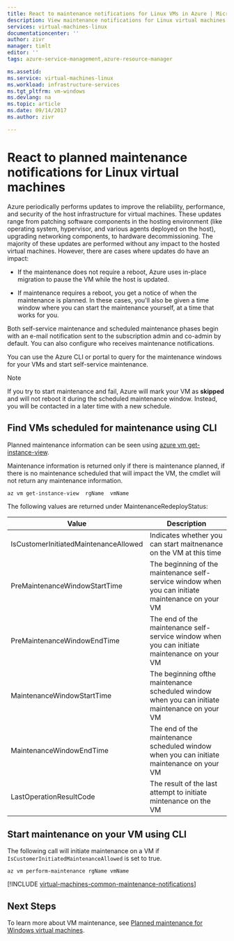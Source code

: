 ```yaml
---
title: React to maintenance notifications for Linux VMs in Azure | Microsoft Docs
description: View maintenance notifications for Linux virtual machines running in Azure and start self-service maintenance.
services: virtual-machines-linux
documentationcenter: ''
author: zivr
manager: timlt
editor: ''
tags: azure-service-management,azure-resource-manager

ms.assetid: 
ms.service: virtual-machines-linux
ms.workload: infrastructure-services
ms.tgt_pltfrm: vm-windows
ms.devlang: na
ms.topic: article
ms.date: 09/14/2017
ms.author: zivr

---
```



# React to planned maintenance notifications for Linux virtual machines

Azure periodically performs updates to improve the reliability, performance, and security of the host infrastructure for virtual machines. These updates range from patching software components in the hosting environment (like operating system, hypervisor, and various agents deployed on the host), upgrading networking components, to hardware decommissioning. The majority of these updates are performed without any impact to the hosted virtual machines. However, there are cases where updates do have an impact:

- If the maintenance does not require a reboot, Azure uses in-place migration to pause the VM while the host is updated.

- If maintenance requires a reboot, you get a notice of when the maintenance is planned. In these cases, you'll also be given a time window where you can start the maintenance yourself, at a time that works for you.


Both self-service maintenance and scheduled maintenance phases begin with an e-mail notification sent to the subscription admin and co-admin by default. You can also configure who receives maintenance notifications.

You can use the Azure CLI or portal to query for the maintenance windows for your VMs and start self-service maintenance.

 > [!NOTE]
 > If you try to start maintenance and fail, Azure will mark your VM as **skipped** and will not reboot it during the scheduled maintenance window. Instead, you will be contacted in a later time with a new schedule. 

## Find VMs scheduled for maintenance using CLI

Planned maintenance information can be seen using [azure vm get-instance-view](/cli/azure/vm?view=azure-cli-latest#az_vm_get_instance_view).
 
Maintenance information is returned only if there is maintenance planned, if there is no maintenance scheduled that will impact the VM, the cmdlet will not return any maintenance information. 

```azure-cli
az vm get-instance-view  rgName  vmName 
```

The following values are returned under MaintenanceRedeployStatus: 

| Value	| Description	|
|-------|---------------|
| IsCustomerInitiatedMaintenanceAllowed | Indicates whether you can start maitnenance on the VM at this time ||
| PreMaintenanceWindowStartTime         | The beginning of the maintenance self-service window when you can initiate maintenance on your VM ||
| PreMaintenanceWindowEndTime           | The end of the maintenance self-service window when you can initiate maintenance on your VM ||
| MaintenanceWindowStartTime            | The beginning ofthe maintenance scheduled window when you can initiate maintenance on your VM ||
| MaintenanceWindowEndTime              | The end of the maintenance scheduled window when you can initiate maintenance on your VM ||
| LastOperationResultCode               | The result of the last attempt to initiate mintenance on the VM ||


## Start maintenance on your VM using CLI

The following call will initiate maintenance on a VM if `IsCustomerInitiatedMaintenanceAllowed` is set to true.

```azure-cli
az vm perform-maintenance rgName vmName 
```

[!INCLUDE [virtual-machines-common-maintenance-notifications](../../../includes/virtual-machines-common-maintenance-notifications.md)]


## Next Steps

To learn more about VM maintenance, see [Planned maintenance for Windows virtual machines](planned-maintenance.md).